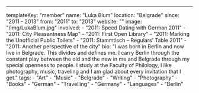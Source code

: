 ---
  templateKey: "member"
  name: "Luka Blum"
  location: "Belgrade"
  since: "2011 - 2013"
  from: "2011"
  to: "2013"
  website: ""
  image: "/img/LukaBlum.jpg"
  involved: 
    - "2011: Speed Dating with German 2011"
    - "2011: City Pleasantness Map"
    - "2011: First Open Library"
    - "2011: Marking the Unofficial Public Toilets"
    - "2011: Stammtisch – Regulars’ Table 2011"
    - "2011: Another perspective of the city"
  bio: "I was born in Berlin and now live in Belgrade. This divides and defines me. I carry Berlin through the constant play between the old and the new in me and Belgrade through my special openness to people. I study at the Faculty of Philology, I like photography, music, traveling and I am glad about every invitation that I get."
  tags: 
    - "Art"
    - "Music"
    - "Belgrade"
    - "Writing"
    - "Photography"
    - "Books"
    - "German"
    - "Travelling"
    - "Germany"
    - "Languages"
    - "Berlin"
